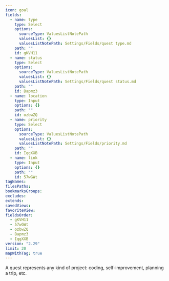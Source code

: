 ```yaml
---
icon: goal
fields:
  - name: type
    type: Select
    options:
      sourceType: ValuesListNotePath
      valuesList: {}
      valuesListNotePath: Settings/Fields/quest type.md
    path: ""
    id: gKVH11
  - name: status
    type: Select
    options:
      sourceType: ValuesListNotePath
      valuesList: {}
      valuesListNotePath: Settings/Fields/quest status.md
    path: ""
    id: Bapmz3
  - name: location
    type: Input
    options: {}
    path: ""
    id: ozbwZQ
  - name: priority
    type: Select
    options:
      sourceType: ValuesListNotePath
      valuesList: {}
      valuesListNotePath: Settings/Fields/priority.md
    path: ""
    id: IqgXXB
  - name: link
    type: Input
    options: {}
    path: ""
    id: 57wGWt
tagNames: 
filesPaths: 
bookmarksGroups: 
excludes: 
extends: 
savedViews: 
favoriteView: 
fieldsOrder:
  - gKVH11
  - 57wGWt
  - ozbwZQ
  - Bapmz3
  - IqgXXB
version: "2.29"
limit: 20
mapWithTag: true
---
```

A quest represents any kind of project: coding, self-improvement, planning a trip, etc.